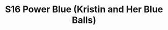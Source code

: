 ---
title: S16 Power Blue (Kristin and Her Blue Balls)
permalink: "/teams/s16-power-blue"
members:
- Aaron Beck - Captain
- Kristin Lynch - QB
- Brady Cusack
- Javier de Diego
- Gabriel Hernandez
- Game Changer Twon
- JJ Johnson
- Matt Nix
- Justin Pruett
- Andy S
- Patrick Smith
- Dionne Stokes
- Mark Summerside
teamid: 6356
name: S16 Power Blue
color: Kristin and Her Blue Balls
division: ''
---